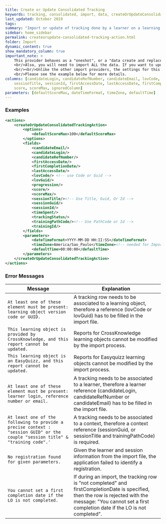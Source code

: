 ```yaml
---
title: Create or Update Consolidated Tracking
keywords: tracking, consolidated, import, data, createOrUpdateConsolidateTrackingAction
last_updated: October 2019
tags:
summary: "Import or update of tracking done by a learner on a learning resource. Consolidated tracking stands for a unique row that summarizes the history of a learner accessing a learning resource inside a training session from a training course."
sidebar: home_sidebar
permalink: createorupdate-consolidated-tracking-action.html
folder: Import
dynamic_content: true
show_mandatory_column: true
important_note: >
    This provider behaves as a "oneshot", or a "data create and replace": when you import one tracking row, it will replace the existing data. If you import the same file 10 times, it will not cumulate anything. 
    <br/>Also, you will need to import ALL the data. If you want to update the time spent of an existing tracking row, you need to put ALL the available columns in the CSV, otherwise you will update the time spent on your tracking, but you will reset the progress and access dates.
    <br/><br/>Unlike the other import providers, the settings for this provider need to be split in two blocks: <code class="highlighter-rouge">options</code> and <code class="highlighter-rouge">parameters</code>. 
    <br/>Please see the example below for more details.
columns: [candidateLogin, candidateRefNumber, candidateEmail, lovCode, lovGuid, sessionGuid, trainingPathCode, trainingId, 
    sessionTitle, sessionId, firstAccessDate, lastAccessDate, firstCompletionDate, progression, trackingStatus, timeSpent, 
    score, scoreMax, ignoredColumn]
parameters: [defaultScoreMax, dateTimeFormat, timeZone, defaultTime]
---
```


### Examples

```xml 
<actions>
	<createOrUpdateConsolidatedTrackingAction>
		<options>
			<defaultScoreMax>100</defaultScoreMax>
		</options>
		<fields>
			<candidateEmail/>
			<candidateLogin/>
			<candidateRefNumber/>
			<firstAccessDate/>
			<firstCompletionDate/>
			<lastAccessDate/>
			<lovCode/> <!-- use Code or Guid -->
			<lovGuid/>
			<progression/>
			<score/>
			<scoreMax/>
			<sessionTitle/><!-- Use Title, Guid, Or Id -->
			<sessionGuid/>
			<sessionId/>
			<timeSpent/>
			<trackingStatus/>
			<trainingPathCode/><!-- Use PathCode or Id -->
			<trainingId/>
		</fields>
        <parameters>
            <dateTimeFormat>YYYY-MM-DD HH:II:SS</dateTimeFormat>
            <timeZone>America/Sao_Paulo</timeZone><!-- needed for Importing time for Access Dates and Completion Date -->
            <defaultTime>00:00:00</defaultTime>
        </parameters>
	</createOrUpdateConsolidatedTrackingAction>
</actions>
```

### Error Messages

Message | Explanation
---- | ----
`At least one of these element must be present: learning object version code or GUID.` | A tracking row needs to be associated to a learning object, therefore a reference (lovCode or lovGuid) has to be filled in the import file.
`This learning object is provided by CrossKnowledge, and this report cannot be updated.` | Reports for CrossKnowledge learning objects cannot be modified by the import process.
`This learning object is an EasyQuizz, and this report cannot be updated.`	| Reports for Easyquizz learning objects cannot be modified by the import process.
`At least one of these element must be present: learner login, reference number or email.` | A tracking needs to be associated to a learner, therefore a learner reference (candidateLogin, candidateRefNumber or candidateEmail) has to be filled in the import file.
`At least one of the following to provide a precise context : "session GUID" or the couple "session title" & "training code".'`	| A tracking needs to be associated to a context, therefore a context reference (sessionGuid, or sessionTitle and trainingPathCode) is required.
`No registration found for given parameters.` | Given the learner and session information from the import file, the application failed to identify a registration.
`You cannot set a first completion date if the LO is not completed.` | If during an import, the tracking row is "not completed" and firstCompletionDate is specified, then the row is rejected with the message: "You cannot set a first completion date if the LO is not completed".
